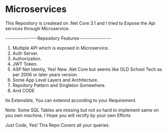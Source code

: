 # Microservices
 This Repository is createad on .Net Core 3.1 and I tried to Expose the Api services through Microservice.
 
 ----------------Repository Features----------------
 1) Multiple API which is exposed in Microservice.
 2) Auth Server.
 3) Authorization.
 4) JWT Token.
 5) ASP Net Identiy, Yes! New .Net Core but seems like OLD School Tech as per 2006 or later years version.
 6) Some App Level Layers and Architecture.
 7) Repoitory Pattern and Singleton Somewhere.
 8) And CODE

 Its Extensible, You can extennd according to your Requirement.

 Note:  Some SQL Tables are missing but not so hard to implement same on you own machine, I Hope you will rectify by your own Efforts
 
 Just Code, Yes! This Repo Covers all your queries.
 
 
 
